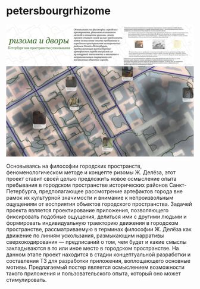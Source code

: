 # petersbourgrhizome

![постер](poster_bad_resolution.jpg)

Основываясь на философии городских пространств, феноменологическом методе и концепте ризомы Ж. Делёза, этот проект ставит своей целью предложить новое осмысление опыта пребывания в городском пространстве исторических районов Санкт-Петербурга, предполагающее рассмотрение артефактов города вне рамок их культурной значимости и внимание к непроизвольным ощущениям от восприятия объектов городского пространства. Задачей проекта является проектирование приложения, позволяющего фиксировать подобные ощущения, делиться ими с другими людьми и формировать индивидуальную траекторию движения в городском пространстве, рассматриваемую в терминах философии Ж. Делёза как движение по линиям ускользания, размыкающим нарративы сверхокодирования — предписаний о том, чем будет и какие смыслы закладываются в то или иное место в городском пространстве.
На данном этапе проект находится в стадии концептуальной разработки и составления ТЗ для разработки приложения, воплощающего основные мотивы. Предлагаемый постер является осмыслением возможности такого приложения и пользовательского опыта, который оно может стимулировать. 
